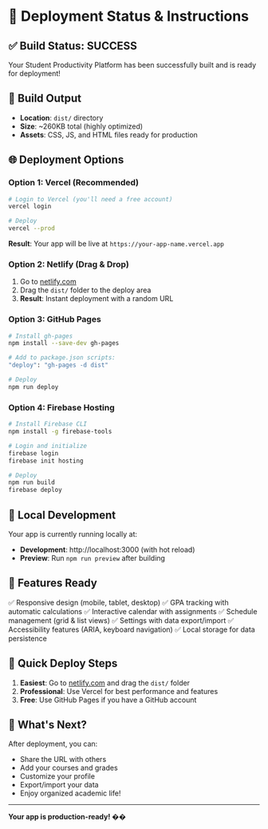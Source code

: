 # 🚀 Deployment Status & Instructions

## ✅ Build Status: SUCCESS
Your Student Productivity Platform has been successfully built and is ready for deployment!

## 📁 Build Output
- **Location**: `dist/` directory
- **Size**: ~260KB total (highly optimized)
- **Assets**: CSS, JS, and HTML files ready for production

## 🌐 Deployment Options

### Option 1: Vercel (Recommended)
```bash
# Login to Vercel (you'll need a free account)
vercel login

# Deploy
vercel --prod
```
**Result**: Your app will be live at `https://your-app-name.vercel.app`

### Option 2: Netlify (Drag & Drop)
1. Go to [netlify.com](https://netlify.com)
2. Drag the `dist/` folder to the deploy area
3. **Result**: Instant deployment with a random URL

### Option 3: GitHub Pages
```bash
# Install gh-pages
npm install --save-dev gh-pages

# Add to package.json scripts:
"deploy": "gh-pages -d dist"

# Deploy
npm run deploy
```

### Option 4: Firebase Hosting
```bash
# Install Firebase CLI
npm install -g firebase-tools

# Login and initialize
firebase login
firebase init hosting

# Deploy
npm run build
firebase deploy
```

## 🔧 Local Development
Your app is currently running locally at:
- **Development**: http://localhost:3000 (with hot reload)
- **Preview**: Run `npm run preview` after building

## 📱 Features Ready
✅ Responsive design (mobile, tablet, desktop)
✅ GPA tracking with automatic calculations
✅ Interactive calendar with assignments
✅ Schedule management (grid & list views)
✅ Settings with data export/import
✅ Accessibility features (ARIA, keyboard navigation)
✅ Local storage for data persistence

## 🎯 Quick Deploy Steps
1. **Easiest**: Go to [netlify.com](https://netlify.com) and drag the `dist/` folder
2. **Professional**: Use Vercel for best performance and features
3. **Free**: Use GitHub Pages if you have a GitHub account

## 🌟 What's Next?
After deployment, you can:
- Share the URL with others
- Add your courses and grades
- Customize your profile
- Export/import your data
- Enjoy organized academic life!

---
**Your app is production-ready! ��**
